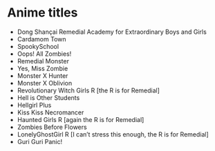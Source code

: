 # Anime titles
- Dong Shançai Remedial Academy for Extraordinary Boys and Girls
- Cardamom Town
- SpookySchool
- Oops! All Zombies!
- Remedial Monster
- Yes, Miss Zombie
- Monster X Hunter
- Monster X Oblivion 
- Revolutionary Witch Girls R \[the R is for Remedial]
- Hell is Other Students
- Hellgirl Plus
- Kiss Kiss Necromancer
- Haunted Girls R \[again the R is for Remedial]
- Zombies Before Flowers
- LonelyGhostGirl R \[I can’t stress this enough, the R is for Remedial]
- Guri Guri Panic!

